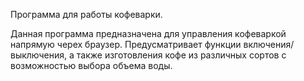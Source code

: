 Программа для работы кофеварки.

Данная программа предназначена для управления кофеваркой напрямую черех браузер.
Предусматривает функции включения/выключения, а также изготовления кофе из различных сортов с возможностью выбора объема воды.